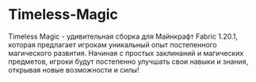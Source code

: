 # Timeless-Magic
Timeless Magic - удивительная сборка для Майнкрафт Fabric 1.20.1, которая предлагает игрокам уникальный опыт постепенного магического развития. Начиная с простых заклинаний и магических предметов, игроки будут постепенно улучшать свои навыки и знания, открывая новые возможности и силы!
